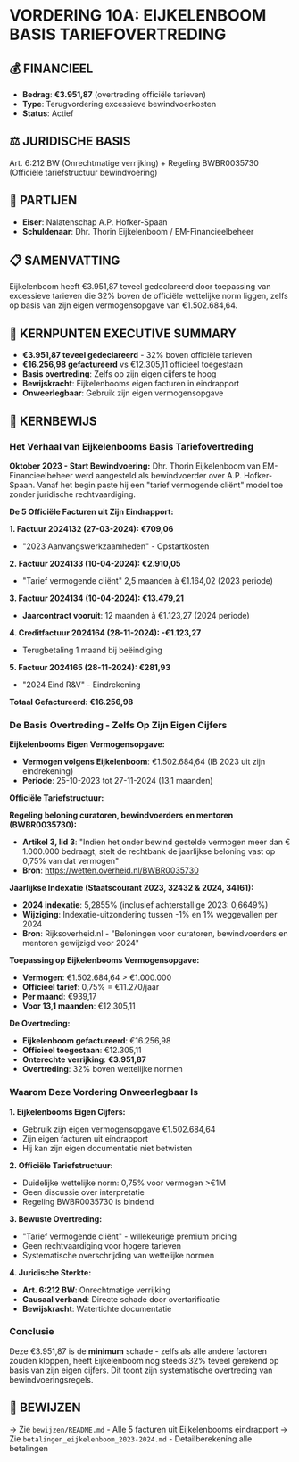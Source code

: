 # VORDERING 10A: EIJKELENBOOM BASIS TARIEFOVERTREDING

## 💰 FINANCIEEL
- **Bedrag**: **€3.951,87** (overtreding officiële tarieven)
- **Type**: Terugvordering excessieve bewindvoerkosten
- **Status**: Actief

## ⚖️ JURIDISCHE BASIS
Art. 6:212 BW (Onrechtmatige verrijking) + Regeling BWBR0035730 (Officiële tariefstructuur bewindvoering)

## 👥 PARTIJEN
- **Eiser**: Nalatenschap A.P. Hofker-Spaan
- **Schuldenaar**: Dhr. Thorin Eijkelenboom / EM-Financieelbeheer

## 📋 SAMENVATTING
Eijkelenboom heeft €3.951,87 teveel gedeclareerd door toepassing van excessieve tarieven die 32% boven de officiële wettelijke norm liggen, zelfs op basis van zijn eigen vermogensopgave van €1.502.684,64.

## 🎯 KERNPUNTEN EXECUTIVE SUMMARY
- **€3.951,87 teveel gedeclareerd** - 32% boven officiële tarieven
- **€16.256,98 gefactureerd** vs €12.305,11 officieel toegestaan
- **Basis overtreding**: Zelfs op zijn eigen cijfers te hoog
- **Bewijskracht**: Eijkelenbooms eigen facturen in eindrapport
- **Onweerlegbaar**: Gebruik zijn eigen vermogensopgave

## 🚨 KERNBEWIJS

### Het Verhaal van Eijkelenbooms Basis Tariefovertreding

**Oktober 2023 - Start Bewindvoering:**
Dhr. Thorin Eijkelenboom van EM-Financieelbeheer werd aangesteld als bewindvoerder over A.P. Hofker-Spaan. Vanaf het begin paste hij een "tarief vermogende cliënt" model toe zonder juridische rechtvaardiging.

**De 5 Officiële Facturen uit Zijn Eindrapport:**

**1. Factuur 2024132 (27-03-2024): €709,06**
- "2023 Aanvangswerkzaamheden" - Opstartkosten

**2. Factuur 2024133 (10-04-2024): €2.910,05**
- "Tarief vermogende cliënt" 2,5 maanden à €1.164,02 (2023 periode)

**3. Factuur 2024134 (10-04-2024): €13.479,21**
- **Jaarcontract vooruit**: 12 maanden à €1.123,27 (2024 periode)

**4. Creditfactuur 2024164 (28-11-2024): -€1.123,27**
- Terugbetaling 1 maand bij beëindiging

**5. Factuur 2024165 (28-11-2024): €281,93**
- "2024 Eind R&V" - Eindrekening

**Totaal Gefactureerd: €16.256,98**

### De Basis Overtreding - Zelfs Op Zijn Eigen Cijfers

**Eijkelenbooms Eigen Vermogensopgave:**
- **Vermogen volgens Eijkelenboom**: €1.502.684,64 (IB 2023 uit zijn eindrekening)
- **Periode**: 25-10-2023 tot 27-11-2024 (13,1 maanden)

**Officiële Tariefstructuur:**

**Regeling beloning curatoren, bewindvoerders en mentoren (BWBR0035730):**
- **Artikel 3, lid 3**: "Indien het onder bewind gestelde vermogen meer dan € 1.000.000 bedraagt, stelt de rechtbank de jaarlijkse beloning vast op 0,75% van dat vermogen"
- **Bron**: https://wetten.overheid.nl/BWBR0035730

**Jaarlijkse Indexatie (Staatscourant 2023, 32432 & 2024, 34161):**
- **2024 indexatie**: 5,2855% (inclusief achterstallige 2023: 0,6649%)
- **Wijziging**: Indexatie-uitzondering tussen -1% en 1% weggevallen per 2024
- **Bron**: Rijksoverheid.nl - "Beloningen voor curatoren, bewindvoerders en mentoren gewijzigd voor 2024"

**Toepassing op Eijkelenbooms Vermogensopgave:**
- **Vermogen**: €1.502.684,64 > €1.000.000
- **Officieel tarief**: 0,75% = €11.270/jaar
- **Per maand**: €939,17
- **Voor 13,1 maanden**: €12.305,11

**De Overtreding:**
- **Eijkelenboom gefactureerd**: €16.256,98
- **Officieel toegestaan**: €12.305,11
- **Onterechte verrijking**: **€3.951,87**
- **Overtreding**: 32% boven wettelijke normen

### Waarom Deze Vordering Onweerlegbaar Is

**1. Eijkelenbooms Eigen Cijfers:**
- Gebruik zijn eigen vermogensopgave €1.502.684,64
- Zijn eigen facturen uit eindrapport
- Hij kan zijn eigen documentatie niet betwisten

**2. Officiële Tariefstructuur:**
- Duidelijke wettelijke norm: 0,75% voor vermogen >€1M
- Geen discussie over interpretatie
- Regeling BWBR0035730 is bindend

**3. Bewuste Overtreding:**
- "Tarief vermogende cliënt" - willekeurige premium pricing
- Geen rechtvaardiging voor hogere tarieven
- Systematische overschrijding van wettelijke normen

**4. Juridische Sterkte:**
- **Art. 6:212 BW**: Onrechtmatige verrijking
- **Causaal verband**: Directe schade door overtarificatie
- **Bewijskracht**: Watertichte documentatie

### Conclusie

Deze €3.951,87 is de **minimum** schade - zelfs als alle andere factoren zouden kloppen, heeft Eijkelenboom nog steeds 32% teveel gerekend op basis van zijn eigen cijfers. Dit toont zijn systematische overtreding van bewindvoeringsregels.

## 📄 BEWIJZEN
→ Zie `bewijzen/README.md` - Alle 5 facturen uit Eijkelenbooms eindrapport
→ Zie `betalingen_eijkelenboom_2023-2024.md` - Detailberekening alle betalingen